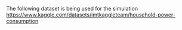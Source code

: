 The following dataset is being used for the simulation 
https://www.kaggle.com/datasets/imtkaggleteam/household-power-consumption
